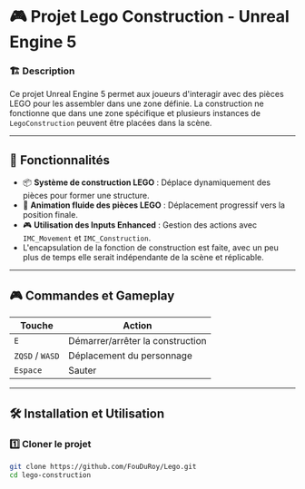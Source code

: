 # 🎮 Projet Lego Construction - Unreal Engine 5

### 🏗️ Description
Ce projet Unreal Engine 5 permet aux joueurs d'interagir avec des pièces LEGO pour les assembler dans une zone définie. La construction ne fonctionne que dans une zone spécifique et plusieurs instances de `LegoConstruction` peuvent être placées dans la scène.

---

## 🚀 Fonctionnalités
- 📦 **Système de construction LEGO** : Déplace dynamiquement des pièces pour former une structure.
- 🔄 **Animation fluide des pièces LEGO** : Déplacement progressif vers la position finale.
- 🎮 **Utilisation des Inputs Enhanced** : Gestion des actions avec `IMC_Movement` et `IMC_Construction`.
- L'encapsulation de la fonction de construction est faite, avec un peu plus de temps elle serait indépendante de la scène et réplicable.
---

## 🎮 Commandes et Gameplay
| Touche | Action |
|--------|--------|
| `E`    | Démarrer/arrêter la construction |
| `ZQSD` / `WASD` | Déplacement du personnage |
| `Espace` | Sauter |

---

## 🛠️ Installation et Utilisation
### 1️⃣ **Cloner le projet**
```sh
git clone https://github.com/FouDuRoy/Lego.git
cd lego-construction
